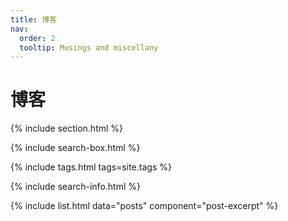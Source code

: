 ```yaml
---
title: 博客
nav:
  order: 2
  tooltip: Musings and miscellany
---
```


# <i class="fas fa-feather-alt"></i>博客

{% include section.html %}

{% include search-box.html %}

{% include tags.html tags=site.tags %}

{% include search-info.html %}

{% include list.html data="posts" component="post-excerpt" %}
